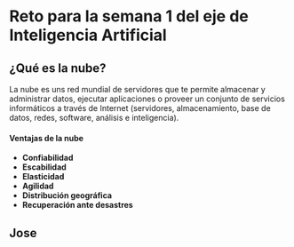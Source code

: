# Reto para la semana 1 del eje de Inteligencia Artificial

## ¿Qué es la nube?
La nube es uns red mundial de servidores que te permite almacenar y administrar datos, ejecutar aplicaciones o proveer un conjunto de servicios informáticos a través de Internet (servidores, almacenamiento, base de datos, redes, software, análisis e inteligencia).
#### Ventajas de la nube
* __Confiabilidad__
* __Escabilidad__
* __Elasticidad__
* __Agilidad__
* __Distribución geográfica__
* __Recuperación ante desastres__
## Jose
